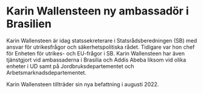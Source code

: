 # Karin Wallensteen ny ambassadör i Brasilien

Karin Wallensteen är idag statssekreterare i Statsrådsberedningen (SB) med ansvar för utrikesfrågor och säkerhetspolitiska rådet. Tidigare var hon chef för Enheten för utrikes- och EU-frågor i SB. Karin Wallensteen har även tjänstgjort vid ambassaderna i Brasilia och Addis Abeba liksom vid olika enheter i UD samt på Jordbruksdepartementet och Arbetsmarknadsdepartementet.

Karin Wallensteen tillträder sin nya befattning i augusti 2022.
